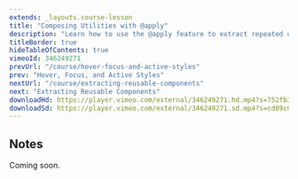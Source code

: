 ```yaml
---
extends: _layouts.course-lesson
title: "Composing Utilities with @apply"
description: "Learn how to use the @apply feature to extract repeated utility patterns."
titleBorder: true
hideTableOfContents: true
vimeoId: 346249271
prevUrl: "/course/hover-focus-and-active-styles"
prev: "Hover, Focus, and Active Styles"
nextUrl: "/course/extracting-reusable-components"
next: "Extracting Reusable Components"
downloadHd: https://player.vimeo.com/external/346249271.hd.mp4?s=752fb3a8f7a42e9eea53e0a341bf86026dc87431&profile_id=169&download=1
downloadSd: https://player.vimeo.com/external/346249271.sd.mp4?s=cd89c0367113743fee1e4f947dd06924690b60de&profile_id=165&download=1
---
```


## Notes

Coming soon.
